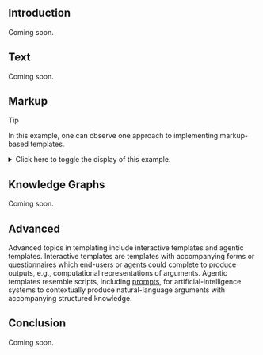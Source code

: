 ## Introduction

Coming soon.

## Text

Coming soon.

## Markup

> [!TIP]
> In this example, one can observe one approach to implementing markup-based templates.
> 
> <details>
> <summary>Click here to toggle the display of this example.</summary>
> <br>
>
> ```xml
> <argument>
>   <conclusion><parameter kind="object" /> is a British citizen.</conclusion>
>   <premises>
>     <argument>
>       <conclusion><parameter kind="object" /> was born in Bermuda.</conclusion>
>       <parameter kind="evidence" />
>     </argument>
>     <argument>
>       <conclusion><cite href="cid:item6">People born in Bermuda are British citizens.</cite></conclusion>
>     </argument>
>   </premises>
> </argument>
> ``` 
> ```xml
> <argument template="cid:item1">
>   <conclusion><object>Bob Smith</object> is a British citizen.</conclusion>
>   <premises>
>     <argument>
>       <conclusion><object>Bob Smith</object> was born in Bermuda.</conclusion>
>       <evidence href="cid:item2">Attached is a copy of the birth certificate.</evidence>
>     </argument>
>     <argument>
>       <conclusion><cite href="cid:item3">People born in Bermuda are British citizens.</cite></conclusion>
>     </argument>
>   </premises>
> </argument>
> ```

## Knowledge Graphs

Coming soon.

## Advanced

Advanced topics in templating include interactive templates and agentic templates. Interactive templates are templates with accompanying forms or questionnaires which end-users or agents could complete to produce outputs, e.g., computational representations of arguments. Agentic templates resemble scripts, including [prompts](https://en.wikipedia.org/wiki/Prompt_engineering), for artificial-intelligence systems to contextually produce natural-language arguments with accompanying structured knowledge.

## Conclusion

Coming soon.
